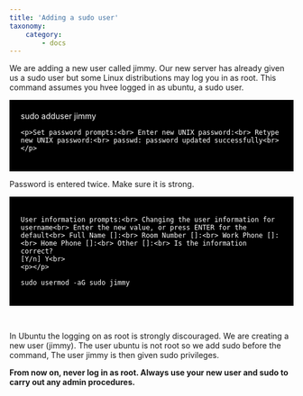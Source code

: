 ```yaml
---
title: 'Adding a sudo user'
taxonomy:
    category:
        - docs
---
```


<p>We are adding a new user called jimmy. Our new server has already given us a sudo user but some Linux distributions may log you in as root. This command assumes you hvee logged in as ubuntu, a sudo user. <br></p>
<div style="background-color:black;color:white;padding:20px;">
    sudo adduser jimmy

    <p>Set password prompts:<br> Enter new UNIX password:<br> Retype new UNIX password:<br> passwd: password updated successfully<br></p>
</div>
<p>
    Password is entered twice. Make sure it is strong.</p>
<p></p>
<div style="background-color:black;color:white;padding:20px;">

    User information prompts:<br> Changing the user information for username<br> Enter the new value, or press ENTER for the default<br> Full Name []:<br> Room Number []:<br> Work Phone []:<br> Home Phone []:<br> Other []:<br> Is the information correct?
    [Y/n] Y<br>
    <p></p>

    sudo usermod -aG sudo jimmy
</div>
<p><br>

</p>
<p>In Ubuntu the logging on as root is strongly discouraged. We are creating a new user (jimmy). The user ubuntu is not root so we add sudo before the command, The user jimmy is then given sudo privileges. <br></p>
<p><b>From now on, never log in as root. Always use your new user and sudo to carry out any admin procedures.</b><br></p>